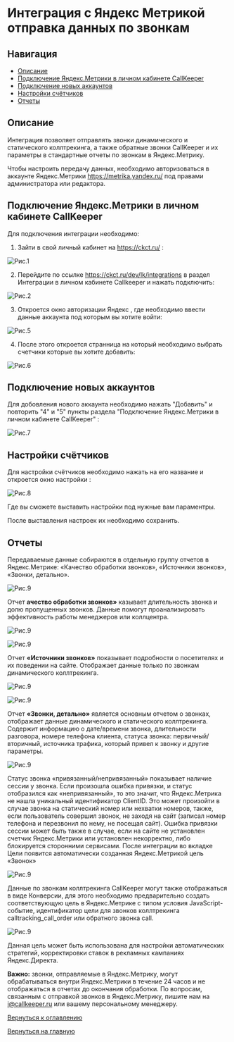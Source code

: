 #  Интеграция с Яндекс Метрикой отправка данных по звонкам

## Навигация
* [Описание ](#Описание)
* [Подключение Яндекс.Метрики в личном кабинете CallKeeper](#Подключение-Яндекс.Метрики-в-личном-кабинете-CallKeeper)
* [Подключение новых аккаунтов ](#Подключение-новых-аккаунтов)
* [Настройки счётчиков ](#Настройки-счётчиков)
* [Отчеты ](#Отчеты)

## Описание

Интеграция позволяет отправлять звонки динамического и статического коллтрекинга, а также обратные звонки CallKeeper и их параметры в стандартные отчеты по звонкам в Яндекс.Метрику.

Чтобы настроить передачу данных, необходимо авторизоваться в аккаунте Яндекс.Метрики https://metrika.yandex.ru/ под правами администратора или редактора.
 

## Подключение Яндекс.Метрики в личном кабинете CallKeeper

Для подключения интеграции необходимо:

1. Зайти в свой личный кабинет на https://ckct.ru/ :

![Рис.1](images/LK_CT_1.jpg)

2. Перейдите по ссылке https://ckct.ru/dev/lk/integrations в раздел Интеграции в личном кабинете Callkeeper и нажать подключить:

![Рис.2](images/yan_in_1.jpg)

3. Откроется окно авторизации Яндекс , где необходимо ввести данные аккаунта под которым вы хотите войти:

![Рис.5](images/login_1.jpg)

4. После этого откроется странница на который необходимо выбрать счетчики которые вы хотите добавить: 

![Рис.6](images/add_shetshik.png)

## Подключение новых аккаунтов 

 Для добовления нового аккаунта необходимо нажать "Добавить" и повторить "4" и "5" пункты раздела "Подключение Яндекс.Метрики в личном кабинете CallKeeper" :

![Рис.7](images/glavnai_1.png)

## Настройки счётчиков

Для настройки счётчиков необходимо нажать на его название и откроется окно настройки : 

![Рис.8](images/Ya_shetshik.png)

Где вы сможете выставить настройки под нужные вам параментры.

После выставления настроек их необходимо сохранить.


## Отчеты
Передаваемые данные собираются в отдельную группу отчетов в Яндекс.Метрике: «Качество обработки звонков», «Источники звонков», «Звонки, детально».

![Рис.9](images/Zvonki-SHag1.png)

Отчет **ачество обработки звонков»** казывает длительность звонка и долю пропущенных звонков. Данные помогут проанализировать эффективность работы менеджеров или коллцентра.

![Рис.9](images/kachestvo-obrabotki-zvonkov-1.png)

![Рис.9](images/kachestvo-2.png)

Отчет **«Источники звонков»** показывает подробности о посетителях и их поведении на сайте. Отображает данные только по звонкам динамического коллтрекинга.

![Рис.9](images/Istochniki-1.png)

![Рис.9](images/Istochniki-2.png)

Отчет **«Звонки, детально»** является основным отчетом о звонках, отображает данные динамического и статического коллтрекинга. Содержит информацию о дате/времени звонка, длительности разговора, номере телефона клиента, статуса звонка: первичный/вторичный, источника трафика, который привел к звонку и другие параметры.

![Рис.9](images/zvonki_-detalno.png)

Статус звонка «привязанный/непривязанный» показывает наличие сессии у звонка. Если произошла ошибка привязки, и статус отобразился как «непривязанный», то это значит, что Яндекс.Метрика не нашла уникальный идентификатор ClientID. Это может произойти в случае звонка на статический номер или нехватки номеров, также, если пользователь совершил звонок, не заходя на сайт (записал номер телефона и перезвонил по нему, не посещая сайт). Ошибка привязки сессии может быть также в случае, если на сайте не установлен счетчик Яндекс.Метрики или установлен некорректно, либо блокируется сторонними сервисами.
После интеграции во вкладке Цели появится автоматически созданная Яндекс.Метрикой цель «Звонок»

![Рис.9](images/TSel-zvonok.png)

Данные по звонкам коллтрекинга CallKeeper могут также отображаться в виде Конверсии, для этого необходимо предварительно создать соответствующую цель в Яндекс.Метрике с типом условия JavaScript-событие, идентификатор цели для звонков коллтрекинга calltracking_call_order или обратного звонка call.

![Рис.9](images/tsel.png)

Данная цель может быть использована для настройки автоматических стратегий, корректировки ставок в рекламных кампаниях Яндекс.Директа.

**Важно:** звонки, отправляемые в Яндекс.Метрику, могут обрабатываться внутри Яндекс.Метрики в течение 24 часов и не отображаться в отчетах до окончания обработки.
По вопросам, связанным с отправкой звонков в Яндекс.Метрику, пишите нам на i@callkeeper.ru или вашему персональному менеджеру. 


[Вернуться к оглавлению](#навигация)

[Вернуться на главную](/README.md/#documentation)

